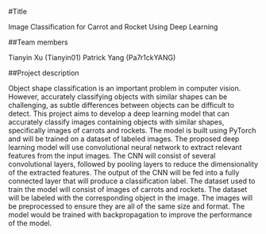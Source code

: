#Title
  
  Image Classification for Carrot and Rocket Using Deep Learning
  
##Team members
  
  Tianyin Xu (Tianyin01)
  Patrick Yang (Pa7r1ckYANG)

##Project description

  Object shape classification is an important problem in computer vision. However, accurately classifying objects with similar shapes can be challenging, as subtle differences between objects can be difficult to detect. This project aims to develop a deep learning model that can accurately classify images containing objects with similar shapes, specifically images of carrots and rockets. The model is built using PyTorch and will be trained on a dataset of labeled images. The proposed deep learning model will use convolutional neural network to extract relevant features from the input images. The CNN will consist of several convolutional layers, followed by pooling layers to reduce the dimensionality of the extracted features. The output of the CNN will be fed into a fully connected layer that will produce a classification label. The dataset used to train the model will consist of images of carrots and rockets. The dataset will be labeled with the corresponding object in the image. The images will be preprocessed to ensure they are all of the same size and format. The model would be trained with backpropagation to improve the performance of the model. 
